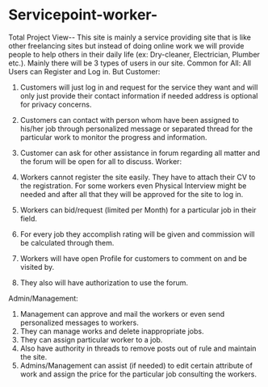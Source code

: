 # Servicepoint-worker-
Total Project View--
This site is mainly a service providing site that is like other freelancing sites but instead of doing
online work we will provide people to help others in their daily life (ex: Dry-cleaner, Electrician,
Plumber etc.). Mainly there will be 3 types of users in our site.
Common for All:
All Users can Register and Log in. But
Customer:

1. Customers will just log in and request for the service they want and will only just provide their
contact information if needed address is optional for privacy concerns.
2. Customers can contact with person whom have been assigned to his/her job through
personalized message or separated thread for the particular work to monitor the progress and
information.
3. Customer can ask for other assistance in forum regarding all matter and the forum will be open
for all to discuss.
Worker:

1. Workers cannot register the site easily. They have to attach their CV to the registration. For some
workers even Physical Interview might be needed and after all that they will be approved for the
site to log in.
2. Workers can bid/request (limited per Month) for a particular job in their field.
3. For every job they accomplish rating will be given and commission will be calculated through
them.
4. Workers will have open Profile for customers to comment on and be visited by.
5. They also will have authorization to use the forum.

Admin/Management:

1. Management can approve and mail the workers or even send personalized messages to workers.
2. They can manage works and delete inappropriate jobs.
3. They can assign particular worker to a job.
4. Also have authority in threads to remove posts out of rule and maintain the site.
5. Admins/Management can assist (if needed) to edit certain attribute of work and assign the price
for the particular job consulting the workers.
